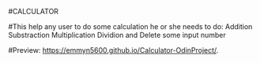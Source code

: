 #CALCULATOR

#This help any user to do some calculation he or she needs to do:
Addition
Substraction
Multiplication
Dividion 
and Delete some input number

#Preview: https://emmyn5600.github.io/Calculator-OdinProject/.